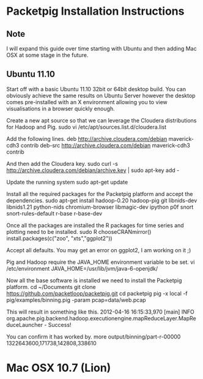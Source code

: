 # Packetpig Installation Instructions

## Note

I will expand this guide over time starting with Ubuntu and then adding
Mac OSX at some stage in the future.

## Ubuntu 11.10 

Start off with a basic Ubuntu 11.10 32bit or 64bit desktop build. You
can obviously achieve the same results on Ubuntu Server however the
desktop comes pre-installed with an X environment allowing you to view
visualisations in a browser quickly enough.

Create a new apt source so that we can leverage the Cloudera
distributions for Hadoop and Pig.
    sudo vi /etc/apt/sources.list.d/cloudera.list

Add the following lines.
    deb http://archive.cloudera.com/debian maverick-cdh3 contrib
    deb-src http://archive.cloudera.com/debian maverick-cdh3 contrib

And then add the Cloudera key.
    sudo curl -s http://archive.cloudera.com/debian/archive.key | sudo apt-key add -

Update the running system
    sudo apt-get update

Install all the required packages for the Packetpig platform and accept
the dependencies.
    sudo apt-get install hadoop-0.20 hadoop-pig git libnids-dev libnids1.21 python-nids chromium-browser libmagic-dev ipython p0f snort snort-rules-default r-base r-base-dev

Once all the packages are installed the R packages for time series and
plotting need to be installed.
    sudo R
    chooseCRANmirror()
    install.packages(c("zoo", "xts","ggplot2"))

Accept all defaults. You may get an error on ggplot2, I am working on it
;)

Pig and Hadoop require the JAVA_HOME environment variable to be set.
    vi /etc/environment
    JAVA_HOME=/usr/lib/jvm/java-6-openjdk/

Now all the base software is installed we need to install the Packetpig
platform.
    cd ~/Documents
    git clone https://github.com/packetloop/packetpig.git
    cd packetpig
    pig -x local -f pig/examples/binning.pig -param pcap=data/web.pcap

This will result in something like this. 
    2012-04-16 16:15:33,970 [main] INFO  org.apache.pig.backend.hadoop.executionengine.mapReduceLayer.MapReduceLauncher - Success!

You can confirm it has worked by.
    more output/binning/part-r-00000
    1322643600,171738,142808,338610

# Mac OSX 10.7 (Lion)
